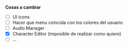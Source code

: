 **Cosas a cambiar**
- [ ] UI icons
- [ ] Hacer que menu coincida con los colores del usuario
- [ ] Audio Manager
- [x] Character Editor (imposible de realizar como quiero)
- [ ] ...